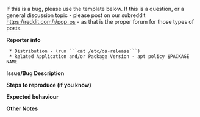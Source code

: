 If this is a bug, please use the template below. If this is a question, or a general discussion topic - please post on our subreddit https://reddit.com/r/pop_os - as that is the proper forum for those types of posts.

**Reporter info**

```
 * Distribution - (run ```cat /etc/os-release```)
 * Related Application and/or Package Version - apt policy $PACKAGE NAME
```


**Issue/Bug Description**



**Steps to reproduce (if you know)**



**Expected behaviour**



**Other Notes**



